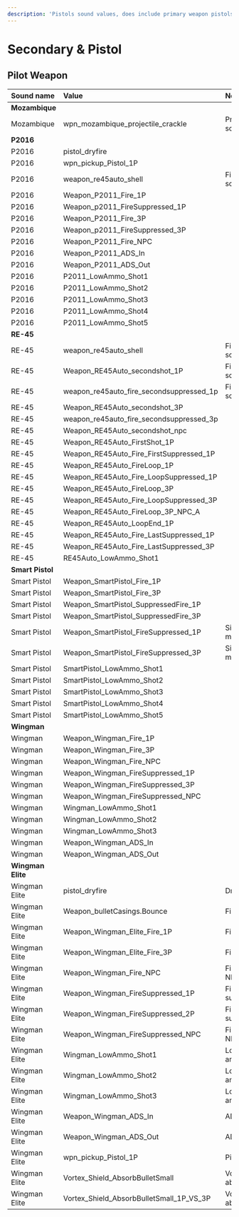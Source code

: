 ```yaml
---
description: 'Pistols sound values, does include primary weapon pistols.'
---
```


# Secondary & Pistol

## Pilot Weapon

| Sound name | Value | Note |
| :--- | :--- | :--- |
| **Mozambique** |  |  |
| Mozambique | wpn\_mozambique\_projectile\_crackle | Projectile sound |
| **P2016** |  |  |
| P2016 | pistol\_dryfire |  |
| P2016 | wpn\_pickup\_Pistol\_1P |  |
| P2016 | weapon\_re45auto\_shell | Fire sound |
| P2016 | Weapon\_P2011\_Fire\_1P |  |
| P2016 | Weapon\_p2011\_FireSuppressed\_1P |  |
| P2016 | Weapon\_P2011\_Fire\_3P |  |
| P2016 | Weapon\_p2011\_FireSuppressed\_3P |  |
| P2016 | Weapon\_P2011\_Fire\_NPC |  |
| P2016 | Weapon\_P2011\_ADS\_In |  |
| P2016 | Weapon\_P2011\_ADS\_Out |  |
| P2016 | P2011\_LowAmmo\_Shot1 |  |
| P2016 | P2011\_LowAmmo\_Shot2 |  |
| P2016 | P2011\_LowAmmo\_Shot3 |  |
| P2016 | P2011\_LowAmmo\_Shot4 |  |
| P2016 | P2011\_LowAmmo\_Shot5 |  |
| **RE-45** |  |  |
| RE-45 | weapon\_re45auto\_shell | Fire sound |
| RE-45 | Weapon\_RE45Auto\_secondshot\_1P | Fire sound |
| RE-45 | weapon\_re45auto\_fire\_secondsuppressed\_1p | Fire sound |
| RE-45 | Weapon\_RE45Auto\_secondshot\_3P |  |
| RE-45 | weapon\_re45auto\_fire\_secondsuppressed\_3p |  |
| RE-45 | Weapon\_RE45Auto\_secondshot\_npc |  |
| RE-45 | Weapon\_RE45Auto\_FirstShot\_1P |  |
| RE-45 | Weapon\_RE45Auto\_Fire\_FirstSuppressed\_1P |  |
| RE-45 | Weapon\_RE45Auto\_FireLoop\_1P |  |
| RE-45 | Weapon\_RE45Auto\_Fire\_LoopSuppressed\_1P |  |
| RE-45 | Weapon\_RE45Auto\_FireLoop\_3P |  |
| RE-45 | Weapon\_RE45Auto\_Fire\_LoopSuppressed\_3P |  |
| RE-45 | Weapon\_RE45Auto\_FireLoop\_3P\_NPC\_A |  |
| RE-45 | Weapon\_RE45Auto\_LoopEnd\_1P |  |
| RE-45 | Weapon\_RE45Auto\_Fire\_LastSuppressed\_1P |  |
| RE-45 | Weapon\_RE45Auto\_Fire\_LastSuppressed\_3P |  |
| RE-45 | RE45Auto\_LowAmmo\_Shot1 |  |
| **Smart Pistol** |  |  |
| Smart Pistol | Weapon\_SmartPistol\_Fire\_1P |  |
| Smart Pistol | Weapon\_SmartPistol\_Fire\_3P |  |
| Smart Pistol | Weapon\_SmartPistol\_SuppressedFire\_1P |  |
| Smart Pistol | Weapon\_SmartPistol\_SuppressedFire\_3P |  |
| Smart Pistol | Weapon\_SmartPistol\_FireSuppressed\_1P | Silencer mod |
| Smart Pistol | Weapon\_SmartPistol\_FireSuppressed\_3P | Silencer mod |
| Smart Pistol | SmartPistol\_LowAmmo\_Shot1 |  |
| Smart Pistol | SmartPistol\_LowAmmo\_Shot2 |  |
| Smart Pistol | SmartPistol\_LowAmmo\_Shot3 |  |
| Smart Pistol | SmartPistol\_LowAmmo\_Shot4 |  |
| Smart Pistol | SmartPistol\_LowAmmo\_Shot5 |  |
| **Wingman** |  |  |
| Wingman | Weapon\_Wingman\_Fire\_1P |  |
| Wingman | Weapon\_Wingman\_Fire\_3P |  |
| Wingman | Weapon\_Wingman\_Fire\_NPC |  |
| Wingman | Weapon\_Wingman\_FireSuppressed\_1P |  |
| Wingman | Weapon\_Wingman\_FireSuppressed\_3P |  |
| Wingman | Weapon\_Wingman\_FireSuppressed\_NPC |  |
| Wingman | Wingman\_LowAmmo\_Shot1 |  |
| Wingman | Wingman\_LowAmmo\_Shot2 |  |
| Wingman | Wingman\_LowAmmo\_Shot3 |  |
| Wingman | Weapon\_Wingman\_ADS\_In |  |
| Wingman | Weapon\_Wingman\_ADS\_Out |  |
| **Wingman Elite** |  |  |
| Wingman Elite | pistol\_dryfire | Dryfire |
| Wingman Elite | Weapon\_bulletCasings.Bounce | Fire 1 |
| Wingman Elite | Weapon\_Wingman\_Elite\_Fire\_1P | Fire 2 FP |
| Wingman Elite | Weapon\_Wingman\_Elite\_Fire\_3P | Fire 2 |
| Wingman Elite | Weapon\_Wingman\_Fire\_NPC | Fire 2 NPC |
| Wingman Elite | Weapon\_Wingman\_FireSuppressed\_1P | Fire 2 FP sup |
| Wingman Elite | Weapon\_Wingman\_FireSuppressed\_2P | Fire 2 sup |
| Wingman Elite | Weapon\_Wingman\_FireSuppressed\_NPC | Fire 2 NPC sup |
| Wingman Elite | Wingman\_LowAmmo\_Shot1 | Low ammo |
| Wingman Elite | Wingman\_LowAmmo\_Shot2 | Low ammo |
| Wingman Elite | Wingman\_LowAmmo\_Shot3 | Low ammo |
| Wingman Elite | Weapon\_Wingman\_ADS\_In | ADS in |
| Wingman Elite | Weapon\_Wingman\_ADS\_Out | ADS out |
| Wingman Elite | wpn\_pickup\_Pistol\_1P | Pickup |
| Wingman Elite | Vortex\_Shield\_AbsorbBulletSmall | Vortex absorb |
| Wingman Elite | Vortex\_Shield\_AbsorbBulletSmall\_1P\_VS\_3P | Vortex absorb |

## 

